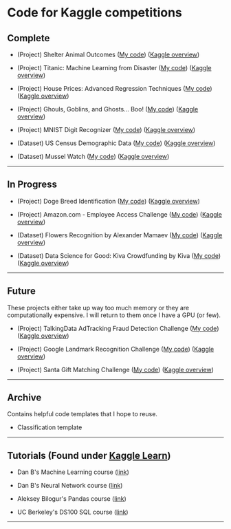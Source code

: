 # Code for Kaggle competitions

## Complete

- (Project) Shelter Animal Outcomes ([My code](https://github.com/pstetz/Kaggle/tree/master/complete/shelter)) ([Kaggle overview](https://www.kaggle.com/c/shelter-animal-outcomes))

- (Project) Titanic: Machine Learning from Disaster ([My code](https://github.com/pstetz/Kaggle/tree/master/complete/titanic)) ([Kaggle overview](https://www.kaggle.com/c/titanic))

- (Project) House Prices: Advanced Regression Techniques ([My code](https://github.com/pstetz/Kaggle/tree/master/complete/house_prices)) ([Kaggle overview](https://www.kaggle.com/c/house-prices-advanced-regression-techniques))

- (Project) Ghouls, Goblins, and Ghosts... Boo! ([My code](https://github.com/pstetz/Kaggle/tree/master/complete/ghouls)) ([Kaggle overview](https://www.kaggle.com/c/ghouls-goblins-and-ghosts-boo))

- (Project) MNIST Digit Recognizer ([My code](https://github.com/pstetz/Kaggle/tree/master/complete/mnist)) ([Kaggle overview](https://www.kaggle.com/c/digit-recognizer))

- (Dataset) US Census Demographic Data ([My code](https://github.com/pstetz/Kaggle/tree/master/complete/census)) ([Kaggle overview](https://www.kaggle.com/muonneutrino/us-census-demographic-data))

- (Dataset) Mussel Watch ([My code](https://github.com/pstetz/Kaggle/tree/master/complete/mussel)) ([Kaggle overview](https://www.kaggle.com/sohier/mussel-watch))

----

## In Progress

- (Project) Doge Breed Identification ([My code](https://github.com/pstetz/Kaggle/tree/master/in_progress/doge)) ([Kaggle overview](https://www.kaggle.com/c/dog-breed-identification))

- (Project) Amazon.com - Employee Access Challenge ([My code](https://github.com/pstetz/Kaggle/tree/master/in_progress/amazon_employee)) ([Kaggle overview](https://www.kaggle.com/c/amazon-employee-access-challenge))

- (Dataset) Flowers Recognition by Alexander Mamaev ([My code](https://github.com/pstetz/Kaggle/tree/master/in_progress/flowers)) ([Kaggle overview](https://www.kaggle.com/alxmamaev/flowers-recognition))

- (Dataset) Data Science for Good: Kiva Crowdfunding by Kiva ([My code](https://github.com/pstetz/Kaggle/tree/master/in_progress/kiva)) ([Kaggle overview](https://www.kaggle.com/kiva/data-science-for-good-kiva-crowdfunding))


----

## Future

These projects either take up way too much memory or they are computationally expensive.  I will return to them once I have a GPU (or few).

- (Project) TalkingData AdTracking Fraud Detection Challenge ([My code](https://github.com/pstetz/Kaggle/tree/master/future/talking_data)) ([Kaggle overview](https://www.kaggle.com/c/talkingdata-adtracking-fraud-detection))

- (Project) Google Landmark Recognition Challenge ([My code](https://github.com/pstetz/Kaggle/tree/master/future/google_landmark)) ([Kaggle overview](https://www.kaggle.com/c/landmark-recognition-challenge))

- (Project) Santa Gift Matching Challenge ([My code](https://github.com/pstetz/Kaggle/tree/master/future/santa)) ([Kaggle overview](https://www.kaggle.com/c/santa-gift-matching))

----

## Archive

Contains helpful code templates that I hope to reuse.

- Classification template

----

## Tutorials (Found under [Kaggle Learn](https://www.kaggle.com/learn/overview))

- Dan B's Machine Learning course ([link](https://www.kaggle.com/learn/machine-learning))

- Dan B's Neural Network course ([link](https://www.kaggle.com/learn/deep-learning))

- Aleksey Bilogur's Pandas course ([link](https://www.kaggle.com/learn/pandas))

- UC Berkeley's DS100 SQL course ([link](https://github.com/DS-100/sp18/blob/master/hw/hw4/hw4.ipynb))

----
